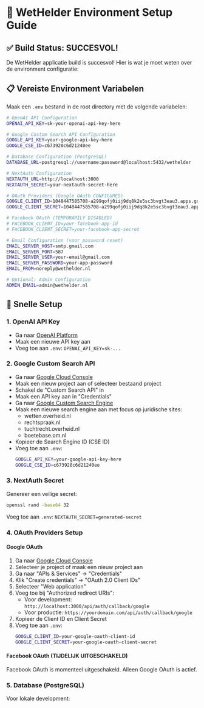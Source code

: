 # 🔧 WetHelder Environment Setup Guide

## ✅ Build Status: SUCCESVOL!

De WetHelder applicatie build is succesvol! Hier is wat je moet weten over de environment configuratie:

## 📋 Vereiste Environment Variabelen

Maak een `.env` bestand in de root directory met de volgende variabelen:

```bash
# OpenAI API Configuration
OPENAI_API_KEY=sk-your-openai-api-key-here

# Google Custom Search API Configuration
GOOGLE_API_KEY=your-google-api-key-here
GOOGLE_CSE_ID=c673920c6d21240ee

# Database Configuration (PostgreSQL)
DATABASE_URL=postgresql://username:password@localhost:5432/wethelder

# NextAuth Configuration
NEXTAUTH_URL=http://localhost:3000
NEXTAUTH_SECRET=your-nextauth-secret-here

# OAuth Providers (Google OAuth CONFIGURED)
GOOGLE_CLIENT_ID=1048447585708-a299qofj0iij9dq8k2e5sc3bvgt3eau3.apps.googleusercontent.com
GOOGLE_CLIENT_SECRET=1048447585708-a299qofj0iij9dq8k2e5sc3bvgt3eau3.apps.googleusercontent.com

# Facebook OAuth (TEMPORARILY DISABLED)
# FACEBOOK_CLIENT_ID=your-facebook-app-id
# FACEBOOK_CLIENT_SECRET=your-facebook-app-secret

# Email Configuration (voor password reset)
EMAIL_SERVER_HOST=smtp.gmail.com
EMAIL_SERVER_PORT=587
EMAIL_SERVER_USER=your-email@gmail.com
EMAIL_SERVER_PASSWORD=your-app-password
EMAIL_FROM=noreply@wethelder.nl

# Optional: Admin Configuration
ADMIN_EMAIL=admin@wethelder.nl
```

## 🚀 Snelle Setup

### 1. OpenAI API Key
- Ga naar [OpenAI Platform](https://platform.openai.com/api-keys)
- Maak een nieuwe API key aan
- Voeg toe aan `.env`: `OPENAI_API_KEY=sk-...`

### 2. Google Custom Search API
- Ga naar [Google Cloud Console](https://console.cloud.google.com/)
- Maak een nieuw project aan of selecteer bestaand project
- Schakel de "Custom Search API" in
- Maak een API key aan in "Credentials"
- Ga naar [Google Custom Search Engine](https://cse.google.com/cse/)
- Maak een nieuwe search engine aan met focus op juridische sites:
  - wetten.overheid.nl
  - rechtspraak.nl
  - tuchtrecht.overheid.nl
  - boetebase.om.nl
- Kopieer de Search Engine ID (CSE ID)
- Voeg toe aan `.env`:
  ```bash
  GOOGLE_API_KEY=your-google-api-key-here
  GOOGLE_CSE_ID=c673920c6d21240ee
  ```

### 3. NextAuth Secret
Genereer een veilige secret:
```bash
openssl rand -base64 32
```
Voeg toe aan `.env`: `NEXTAUTH_SECRET=generated-secret`

### 4. OAuth Providers Setup

#### Google OAuth
1. Ga naar [Google Cloud Console](https://console.cloud.google.com/)
2. Selecteer je project of maak een nieuw project aan
3. Ga naar "APIs & Services" → "Credentials"
4. Klik "Create credentials" → "OAuth 2.0 Client IDs"
5. Selecteer "Web application"
6. Voeg toe bij "Authorized redirect URIs":
   - Voor development: `http://localhost:3000/api/auth/callback/google`
   - Voor productie: `https://yourdomain.com/api/auth/callback/google`
7. Kopieer de Client ID en Client Secret
8. Voeg toe aan `.env`:
   ```bash
   GOOGLE_CLIENT_ID=your-google-oauth-client-id
   GOOGLE_CLIENT_SECRET=your-google-oauth-client-secret
   ```

#### Facebook OAuth (TIJDELIJK UITGESCHAKELD)
Facebook OAuth is momenteel uitgeschakeld. Alleen Google OAuth is actief.

<!-- Facebook setup instructies (uitgeschakeld):
1. Ga naar [Facebook Developers](https://developers.facebook.com/)
2. Maak een nieuwe app aan of selecteer bestaande app
3. Ga naar "Settings" → "Basic"
4. Kopieer App ID en App Secret
5. Ga naar "Facebook Login" → "Settings"
6. Voeg toe bij "Valid OAuth Redirect URIs":
   - Voor development: `http://localhost:3000/api/auth/callback/facebook`
   - Voor productie: `https://yourdomain.com/api/auth/callback/facebook`
7. Voeg toe aan `.env`:
   ```bash
   FACEBOOK_CLIENT_ID=your-facebook-app-id
   FACEBOOK_CLIENT_SECRET=your-facebook-app-secret
   ```
-->

### 5. Database (PostgreSQL)
Voor lokale development:
```